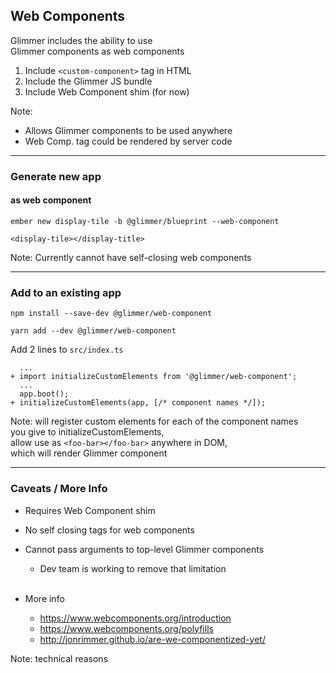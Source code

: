 ## Web Components

Glimmer includes the ability to use<br>Glimmer components as web components

1. Include `<custom-component>` tag in HTML
2. Include the Glimmer JS bundle
3. Include Web Component shim (for now)

Note:
- Allows Glimmer components to be used anywhere
- Web Comp. tag could be rendered by server code

----

### Generate new app
#### as web component

```
ember new display-tile -b @glimmer/blueprint --web-component
```

```
<display-tile></display-title>
```

Note:
Currently cannot have self-closing web components

----

### Add to an existing app

```
npm install --save-dev @glimmer/web-component
```
```
yarn add --dev @glimmer/web-component
```

Add 2 lines to `src/index.ts`
```
  ...
+ import initializeCustomElements from '@glimmer/web-component';
  ...
  app.boot();
+ initializeCustomElements(app, [/* component names */]);
```

Note:
will register custom elements for each of the component names<br>
you give to initializeCustomElements,<br>
allow use as `<foo-bar></foo-bar>` anywhere in DOM, <br>
which will render Glimmer component

----

### Caveats / More Info

- Requires Web Component shim
- No self closing tags for web components
- Cannot pass arguments to top-level Glimmer components
  - Dev team is working to remove that limitation<br><br>

- More info
  - https://www.webcomponents.org/introduction
  - https://www.webcomponents.org/polyfills
  - http://jonrimmer.github.io/are-we-componentized-yet/
  
Note:
technical reasons

